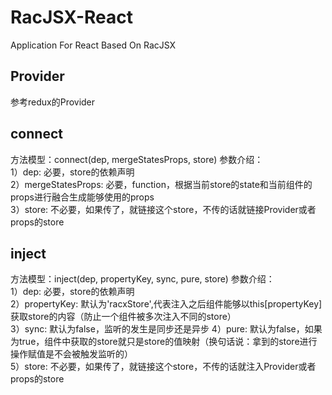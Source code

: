 # RacJSX-React
Application For React Based On RacJSX 

## Provider
参考redux的Provider

## connect
方法模型：connect(dep, mergeStatesProps, store)
参数介绍：  
   1）dep: 必要，store的依赖声明      
   2）mergeStatesProps: 必要，function，根据当前store的state和当前组件的props进行融合生成能够使用的props  
   3）store: 不必要，如果传了，就链接这个store，不传的话就链接Provider或者props的store

## inject
方法模型：inject(dep, propertyKey, sync, pure, store)
参数介绍：  
   1）dep: 必要，store的依赖声明   
   2）propertyKey: 默认为'racxStore',代表注入之后组件能够以this[propertyKey]获取store的内容（防止一个组件被多次注入不同的store）   
   3）sync: 默认为false，监听的发生是同步还是异步
   4）pure: 默认为false，如果为true，组件中获取的store就只是store的值映射（换句话说：拿到的store进行操作赋值是不会被触发监听的）  
   5）store: 不必要，如果传了，就链接这个store，不传的话就注入Provider或者props的store
